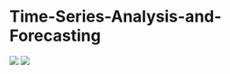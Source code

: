 # Time-Series-Analysis-and-Forecasting
[![](https://img.shields.io/github/license/sourcerer-io/hall-of-fame.svg?colorB=ff0000)](LICENSE)  [![](https://img.shields.io/badge/Piyush-Sharma-brightgreen.svg?colorB=ff0000)](https://www.linkedin.com/in/piyushsharma9323/)
